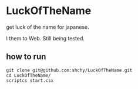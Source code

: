 # LuckOfTheName
get luck of the name for japanese.

I them to Web.
Still being tested.


## how to run

```
git clone git@github.com:shchy/LuckOfTheName.git
cd LuckOfTheName/
scriptcs start.csx
```

